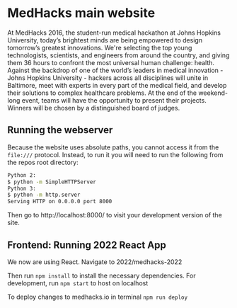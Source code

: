 # MedHacks main website

At MedHacks 2016, the student-run medical hackathon at Johns Hopkins University, today’s brightest minds are being empowered to design tomorrow’s greatest innovations. We're selecting the top young technologists, scientists, and engineers from around the country, and giving them 36 hours to confront the most universal human challenge: health. Against the backdrop of one of the world’s leaders in medical innovation - Johns Hopkins University - hackers across all disciplines will unite in Baltimore, meet with experts in every part of the medical field, and develop their solutions to complex healthcare problems. At the end of the weekend-long event, teams will have the opportunity to present their projects. Winners will be chosen by a distinguished board of judges.

## Running the webserver
Because the website uses absolute paths, you cannot access it from the `file:///` protocol. Instead, to run it you will need to run the following from the repos root directory:

```bash
Python 2:
$ python -m SimpleHTTPServer
Python 3:
$ python -m http.server
Serving HTTP on 0.0.0.0 port 8000
```

Then go to http://localhost:8000/ to visit your development version of the site.


## Frontend: Running 2022 React App
We now are using React.
Navigate to 2022/medhacks-2022

Then run `npm install` to install the necessary dependencies. 
For development, run `npm start` to host on localhost

To deploy changes to medhacks.io in terminal
`npm run deploy`
